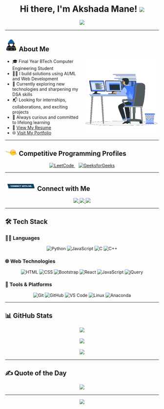 <h1 align="center">Hi there, I'm Akshada Mane! <img src="https://media.giphy.com/media/hvRJCLFzcasrR4ia7z/giphy.gif" width="35px"></h1>

<p align="center">
  <a href="https://github.com/DenverCoder1/readme-typing-svg">
    <img src="https://readme-typing-svg.herokuapp.com?font=Fira+Code&weight=500&pause=1000&color=F7BF0B&center=true&vCenter=true&width=800&lines=Aspiring+Software+Engineer;BTech+Computer+Engineering+Student;AI/ML+%7C+Web+Development+Enthusiast;Hackathon+Finalist+%7C+Zensar+She+Inspires+%7C+Technofea+2.0;DSA+%7C+Competitive+Programming+%7C+Fast+Learner;Open+for+Internships+%26+Collaborations+%F0%9F%93%8A">
  </a>
</p>

---

## <img src="https://github.com/AkshadaMane26/AkshadaMane26/blob/main/images/about_me.gif?raw=true" width="40px"> About Me

<img align="right" src="https://github.com/AkshadaMane26/AkshadaMane26/blob/main/images/Right_Side.gif?raw=true" width="250px">

- 🎓 Final Year BTech Computer Engineering Student  
- 👩‍💻 I build solutions using AI/ML and Web Development  
- 🌱 Currently exploring new technologies and sharpening my DSA skills  
- 📬 Looking for internships, collaborations, and exciting projects  
- 🧠 Always curious and committed to lifelong learning  
- 📄 [View My Resume](#)  
- 🌐 [Visit My Portfolio](#)

---

## <img src="https://github.com/AkshadaMane26/AkshadaMane26/blob/main/images/competitive_programming_profile.png?raw=true" width="40px"> Competitive Programming Profiles

<p align="center">
  <a href="https://leetcode.com/u/Akshada2004/" target="_blank">
    <img src="https://img.icons8.com/external-tal-revivo-shadow-tal-revivo/50/000000/external-level-up-your-coding-skills-and-quickly-land-a-job-logo-shadow-tal-revivo.png" alt="LeetCode"/>
  </a>
  &nbsp;&nbsp;
  <a href="https://www.geeksforgeeks.org/user/akshada290tn/" target="_blank">
    <img src="https://img.icons8.com/color/50/000000/GeeksforGeeks.png" alt="GeeksforGeeks"/>
  </a>
</p>

---

## <img src="https://github.com/AkshadaMane26/AkshadaMane26/blob/main/images/Connect-with-me.gif?raw=true" width="100px"> Connect with Me

<p align="center">
  <a href="mailto:makshada2004@gmail.com">
    <img src="https://img.shields.io/badge/Gmail-%23EA4335.svg?&style=for-the-badge&logo=gmail&logoColor=white"/>
  </a>
  <a href="https://github.com/AkshadaMane26">
    <img src="https://img.shields.io/badge/GitHub-%2312100E.svg?&style=for-the-badge&logo=github&logoColor=white"/>
  </a>
  <a href="https://www.linkedin.com/in/akshada-mane-b93738258">
    <img src="https://img.shields.io/badge/LinkedIn-%230077B5.svg?&style=for-the-badge&logo=linkedin&logoColor=white"/>
  </a>
</p>

---

## 🛠️ Tech Stack

### 👩‍💻 Languages
<p align="center">
  <img src="https://img.icons8.com/color/48/python.png" alt="Python"/>
  <img src="https://img.icons8.com/color/48/javascript--v1.png" alt="JavaScript"/>
  <img src="https://img.icons8.com/color/48/c-programming.png" alt="C"/>
  <img src="https://img.icons8.com/color/48/c-plus-plus-logo.png" alt="C++"/>
</p>

### 🌐 Web Technologies
<p align="center">
  <img src="https://img.icons8.com/color/48/html-5--v1.png" alt="HTML"/>
  <img src="https://img.icons8.com/color/48/css3.png" alt="CSS"/>
  <img src="https://img.icons8.com/color/48/bootstrap.png" alt="Bootstrap"/>
  <img src="https://img.icons8.com/color/48/react-native.png" alt="React"/>
  <img src="https://img.icons8.com/color/48/javascript.png" alt="JavaScript"/>
  <img src="https://img.icons8.com/ios-filled/48/jquery.png" alt="jQuery"/>
</p>

### 🔧 Tools & Platforms
<p align="center">
  <img src="https://img.icons8.com/color/48/git.png" alt="Git"/>
  <img src="https://img.icons8.com/color/48/github--v1.png" alt="GitHub"/>
  <img src="https://img.icons8.com/color/48/visual-studio-code-2019.png" alt="VS Code"/>
  <img src="https://img.icons8.com/color/48/linux--v1.png" alt="Linux"/>
  <img src="https://img.icons8.com/fluency/48/anaconda.png" alt="Anaconda"/>
</p>

---

## 📊 GitHub Stats

<p align="center">
  <img src="https://github-readme-stats.vercel.app/api?username=AkshadaMane26&show_icons=true&theme=tokyonight&count_private=true&hide=issues&border_radius=10">
  <br><br>
  <img src="https://github-readme-stats.vercel.app/api/top-langs/?username=AkshadaMane26&layout=compact&theme=tokyonight&border_radius=10">
  <br><br>
  <img src="https://github-readme-streak-stats.herokuapp.com/?user=AkshadaMane26&theme=tokyonight&border_radius=10">
</p>

---

## ✍️ Quote of the Day

<p align="center">
  <img src="https://quotes-github-readme.vercel.app/api?type=horizontal&theme=radical">
</p>

---

<p align="center">
  <img src="https://capsule-render.vercel.app/api?type=waving&color=auto&height=200&section=footer&text=Thanks%20for%20visiting!&fontAlign=50&fontAlignY=80&desc=Keep%20Learning%20%26%20Keep%20Building🚀&descAlign=50&descAlignY=100" />
</p>
